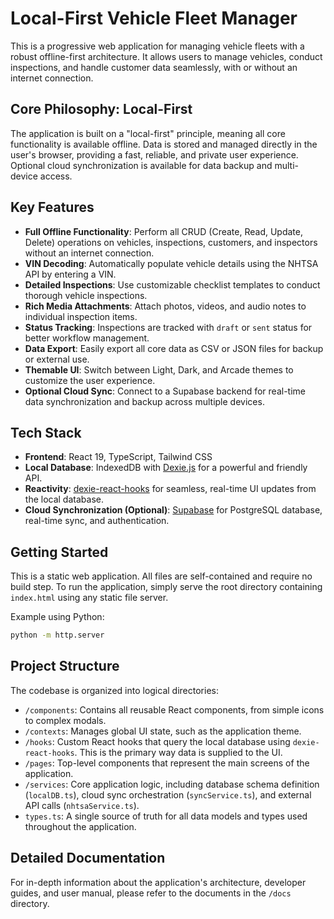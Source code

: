 # Local-First Vehicle Fleet Manager

This is a progressive web application for managing vehicle fleets with a robust offline-first architecture. It allows users to manage vehicles, conduct inspections, and handle customer data seamlessly, with or without an internet connection.

## Core Philosophy: Local-First

The application is built on a "local-first" principle, meaning all core functionality is available offline. Data is stored and managed directly in the user's browser, providing a fast, reliable, and private user experience. Optional cloud synchronization is available for data backup and multi-device access.

## Key Features

- **Full Offline Functionality**: Perform all CRUD (Create, Read, Update, Delete) operations on vehicles, inspections, customers, and inspectors without an internet connection.
- **VIN Decoding**: Automatically populate vehicle details using the NHTSA API by entering a VIN.
- **Detailed Inspections**: Use customizable checklist templates to conduct thorough vehicle inspections.
- **Rich Media Attachments**: Attach photos, videos, and audio notes to individual inspection items.
- **Status Tracking**: Inspections are tracked with `draft` or `sent` status for better workflow management.
- **Data Export**: Easily export all core data as CSV or JSON files for backup or external use.
- **Themable UI**: Switch between Light, Dark, and Arcade themes to customize the user experience.
- **Optional Cloud Sync**: Connect to a Supabase backend for real-time data synchronization and backup across multiple devices.

## Tech Stack

- **Frontend**: React 19, TypeScript, Tailwind CSS
- **Local Database**: IndexedDB with [Dexie.js](https://dexie.org/) for a powerful and friendly API.
- **Reactivity**: [dexie-react-hooks](https://dexie.org/docs/react/useLiveQuery) for seamless, real-time UI updates from the local database.
- **Cloud Synchronization (Optional)**: [Supabase](https://supabase.com/) for PostgreSQL database, real-time sync, and authentication.

## Getting Started

This is a static web application. All files are self-contained and require no build step. To run the application, simply serve the root directory containing `index.html` using any static file server.

Example using Python:
```bash
python -m http.server
```

## Project Structure

The codebase is organized into logical directories:

- `/components`: Contains all reusable React components, from simple icons to complex modals.
- `/contexts`: Manages global UI state, such as the application theme.
- `/hooks`: Custom React hooks that query the local database using `dexie-react-hooks`. This is the primary way data is supplied to the UI.
- `/pages`: Top-level components that represent the main screens of the application.
- `/services`: Core application logic, including database schema definition (`localDB.ts`), cloud sync orchestration (`syncService.ts`), and external API calls (`nhtsaService.ts`).
- `types.ts`: A single source of truth for all data models and types used throughout the application.

## Detailed Documentation

For in-depth information about the application's architecture, developer guides, and user manual, please refer to the documents in the `/docs` directory.
